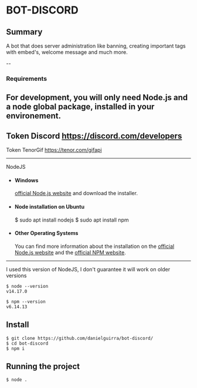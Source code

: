 # BOT-DISCORD

Summary 
---
A bot that does server administration like banning, creating important tags with embed's, welcome message and much more.

--
### Requirements

For development, you will only need Node.js and a node global package, installed in your environement.
--
Token Discord https://discord.com/developers
--
Token TenorGif https://tenor.com/gifapi

---
NodeJS
- #### Windows
    [official Node.js website](https://nodejs.org/) and download the installer.

- #### Node installation on Ubuntu
    $ sudo apt install nodejs
    $ sudo apt install npm 

- #### Other Operating Systems
  You can find more information about the installation on the [official Node.js website](https://nodejs.org/) and the [official NPM website](https://npmjs.org/).


---
I used this version of NodeJS, I don't guarantee it will work on older versions

    $ node --version
    v14.17.0

    $ npm --version
    v6.14.13

## Install

    $ git clone https://github.com/danielguirra/bot-discord/
    $ cd bot-discord
    $ npm i


## Running the project

    $ node .
